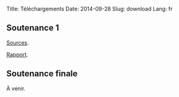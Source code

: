 Title: Téléchargements 
Date: 2014-09-28
Slug: download
Lang: fr

## Soutenance 1

[Sources](https://drive.google.com/file/d/0B6uad6KN_ovkc3lWNjVNbUI1azA/view?usp=sharing "Sources").


[Rapport](https://drive.google.com/open?id=0B6uad6KN_ovkTjBVVkI5MzhLRzQ&authuser=0 "Rapport").

## Soutenance finale

À venir.
